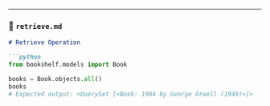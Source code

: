 
---

### 📘 `retrieve.md`
```markdown
# Retrieve Operation

```python
from bookshelf.models import Book

books = Book.objects.all()
books
# Expected output: <QuerySet [<Book: 1984 by George Orwell (1949)>]>
